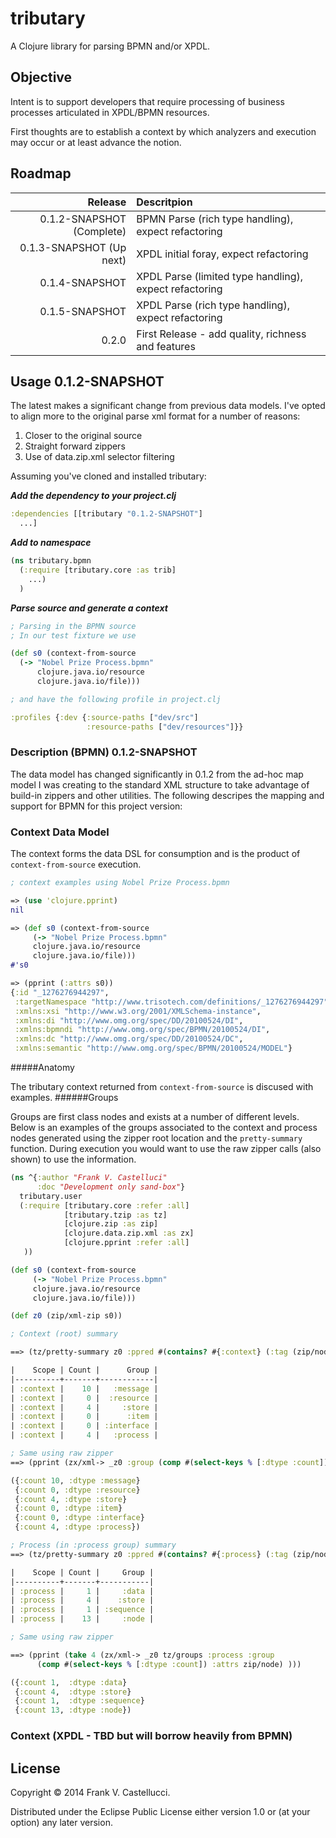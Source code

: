 # tributary

A Clojure library for parsing BPMN and/or XPDL.

## Objective

Intent is to support developers that require processing of business processes articulated in XPDL/BPMN resources.

First thoughts are to establish a context by which analyzers and execution may occur or at least advance the notion.

## Roadmap

| Release | Descritpion |
| -------: | :----------- |
| 0.1.2-SNAPSHOT (Complete)  | BPMN Parse (rich type handling), expect refactoring |
| 0.1.3-SNAPSHOT (Up next)   | XPDL initial foray, expect refactoring |
| 0.1.4-SNAPSHOT   | XPDL Parse (limited type handling), expect refactoring |
| 0.1.5-SNAPSHOT   | XPDL Parse (rich type handling), expect refactoring |
| 0.2.0            | First Release - add quality, richness and features |


## Usage 0.1.2-SNAPSHOT
The latest makes a significant change from previous data models. I've opted to align more to the original parse xml format for a number of reasons:

1. Closer to the original source
2. Straight forward zippers
3. Use of data.zip.xml selector filtering


Assuming you've cloned and installed tributary:

___Add the dependency to your project.clj___
````clojure
:dependencies [[tributary "0.1.2-SNAPSHOT"]
  ...]
````
___Add to namespace___
````clojure
(ns tributary.bpmn
  (:require [tributary.core :as trib]
    ...)
  )
````
___Parse source and generate a context___
````clojure
; Parsing in the BPMN source
; In our test fixture we use

(def s0 (context-from-source
  (-> "Nobel Prize Process.bpmn"
      clojure.java.io/resource
      clojure.java.io/file)))

; and have the following profile in project.clj

:profiles {:dev {:source-paths ["dev/src"]
                 :resource-paths ["dev/resources"]}}
````

### Description (BPMN) 0.1.2-SNAPSHOT

The data model has changed significantly in 0.1.2 from the ad-hoc map model I was creating to the standard XML structure to take advantage of build-in zippers and other utilities. The following descripes the mapping
and support for BPMN for this project version:

### Context Data Model

The context forms the data DSL for consumption and is the product of `context-from-source` execution.

````clojure
; context examples using Nobel Prize Process.bpmn

=> (use 'clojure.pprint)
nil

=> (def s0 (context-from-source
     (-> "Nobel Prize Process.bpmn"
     clojure.java.io/resource
     clojure.java.io/file)))
#'s0

=> (pprint (:attrs s0))
{:id "_1276276944297",
 :targetNamespace "http://www.trisotech.com/definitions/_1276276944297",
 :xmlns:xsi "http://www.w3.org/2001/XMLSchema-instance",
 :xmlns:di "http://www.omg.org/spec/DD/20100524/DI",
 :xmlns:bpmndi "http://www.omg.org/spec/BPMN/20100524/DI",
 :xmlns:dc "http://www.omg.org/spec/DD/20100524/DC",
 :xmlns:semantic "http://www.omg.org/spec/BPMN/20100524/MODEL"}
````
#####Anatomy

The tributary context returned from `context-from-source` is discused with examples.
######Groups

Groups are first class nodes and exists at a number of different levels. Below is an examples of the groups associated to the context and process nodes generated using the zipper root location and the `pretty-summary` function. During execution you would want to use the raw zipper calls (also shown) to use the information.


````clojure
(ns ^{:author "Frank V. Castelluci"
      :doc "Development only sand-box"}
  tributary.user
  (:require [tributary.core :refer :all]
            [tributary.tzip :as tz]
            [clojure.zip :as zip]
            [clojure.data.zip.xml :as zx]
            [clojure.pprint :refer :all]
   ))

(def s0 (context-from-source
     (-> "Nobel Prize Process.bpmn"
     clojure.java.io/resource
     clojure.java.io/file)))

(def z0 (zip/xml-zip s0))

; Context (root) summary

==> (tz/pretty-summary z0 :ppred #(contains? #{:context} (:tag (zip/node %))))

|    Scope | Count |      Group |
|----------+-------+------------|
| :context |    10 |   :message |
| :context |     0 |  :resource |
| :context |     4 |     :store |
| :context |     0 |      :item |
| :context |     0 | :interface |
| :context |     4 |   :process |

; Same using raw zipper
==> (pprint (zx/xml-> _z0 :group (comp #(select-keys % [:dtype :count]) :attrs zip/node)))

({:count 10, :dtype :message}
 {:count 0, :dtype :resource}
 {:count 4, :dtype :store}
 {:count 0, :dtype :item}
 {:count 0, :dtype :interface}
 {:count 4, :dtype :process})

; Process (in :process group) summary
==> (tz/pretty-summary z0 :ppred #(contains? #{:process} (:tag (zip/node %))))

|    Scope | Count |     Group |
|----------+-------+-----------|
| :process |     1 |     :data |
| :process |     4 |    :store |
| :process |     1 | :sequence |
| :process |    13 |     :node |

; Same using raw zipper

==> (pprint (take 4 (zx/xml-> _z0 tz/groups :process :group
      (comp #(select-keys % [:dtype :count]) :attrs zip/node) )))

({:count 1,  :dtype :data}
 {:count 4,  :dtype :store}
 {:count 1,  :dtype :sequence}
 {:count 13, :dtype :node})

````

### Context (XPDL - TBD but will borrow heavily from BPMN)


## License

Copyright © 2014 Frank V. Castellucci.

Distributed under the Eclipse Public License either version 1.0 or (at
your option) any later version.
